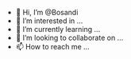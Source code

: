 - 👋 Hi, I’m @Bosandi
- 👀 I’m interested in ...
- 🌱 I’m currently learning ...
- 💞️ I’m looking to collaborate on ...
- 📫 How to reach me ...

<!---
Bosandi/Bosandi is a ✨ special ✨ repository because its `README.md` (this file) appears on your GitHub profile.
You can click the Preview link to take a look at your changes.
--->

